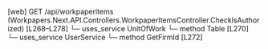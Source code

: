 [web] GET /api/workpaperitems  (Workpapers.Next.API.Controllers.WorkpaperItemsController.CheckIsAuthorized)  [L268–L278]
  └─ uses_service UnitOfWork
    └─ method Table [L270]
  └─ uses_service UserService
    └─ method GetFirmId [L272]

